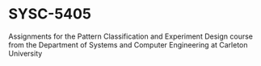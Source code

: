 # SYSC-5405
Assignments for the Pattern Classification and Experiment Design course from the Department of Systems and Computer Engineering at Carleton University
